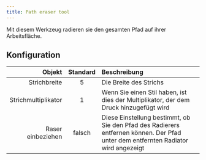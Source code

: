 ```yaml
---
title: Path eraser tool
---
```


Mit diesem Werkzeug radieren sie den gesamten Pfad auf ihrer Arbeitsfläche.

## Konfiguration

|              Objekt | Standard | Beschreibung                                                                                                                                      |
| ------------------: | :------: | :------------------------------------------------------------------------------------------------------------------------------------------------ |
|        Strichbreite |     5    | Die Breite des Strichs                                                                                                                            |
| Strichmultiplikator |     1    | Wenn Sie einen Stil haben, ist dies der Multiplikator, der dem Druck hinzugefügt wird                                                             |
|   Raser einbeziehen |  falsch  | Diese Einstellung bestimmt, ob Sie den Pfad des Radierers entfernen können. Der Pfad unter dem entfernten Radiator wird angezeigt |
